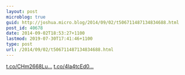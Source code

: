 ```yaml
---
layout: post
microblog: true
guid: http://joshua.micro.blog/2014/09/02/t506711487134834688.html
post_id: 40678
date: 2014-09-02T18:53:27+1100
lastmod: 2019-07-30T17:41:46+1100
type: post
url: /2014/09/02/t506711487134834688.html
---
```

[t.co/CHm2668Lu...](http://t.co/CHm2668LuD) [t.co/4la4tcEd0...](http://t.co/4la4tcEd06)
